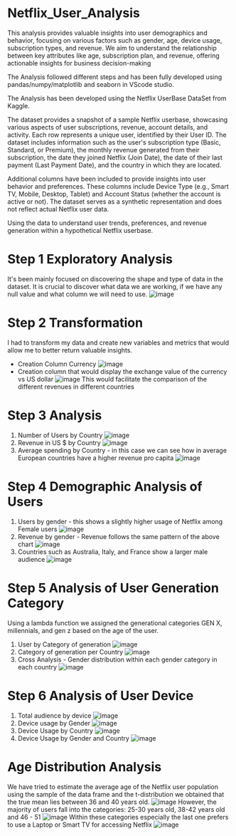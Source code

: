 # Netflix_User_Analysis
This analysis provides valuable insights into user demographics and behavior, focusing on various factors such as gender, age, device usage, subscription types, and revenue. We aim to understand the relationship between key attributes like age, subscription plan, and revenue, offering actionable insights for business decision-making

The Analysis followed different steps and has been fully developed using pandas/numpy/matplotlib and seaborn in VScode studio.

The Analysis has been developed using the Netflix UserBase DataSet from Kaggle.

The dataset provides a snapshot of a sample Netflix userbase, showcasing various aspects of user subscriptions, revenue, account details, and activity. Each row represents a unique user, identified by their User ID. The dataset includes information such as the user's subscription type (Basic, Standard, or Premium), the monthly revenue generated from their subscription, the date they joined Netflix (Join Date), the date of their last payment (Last Payment Date), and the country in which they are located.

Additional columns have been included to provide insights into user behavior and preferences. These columns include Device Type (e.g., Smart TV, Mobile, Desktop, Tablet) and Account Status (whether the account is active or not). The dataset serves as a synthetic representation and does not reflect actual Netflix user data. 

Using the data to understand user trends, preferences, and revenue generation within a hypothetical Netflix userbase.

# Step 1 Exploratory Analysis 
It's been mainly focused on discovering the shape and type of data in the dataset. It is crucial to discover what data we are working, if we have any null value and what column we will need to use.
![image](https://github.com/user-attachments/assets/6dc8c233-e38d-46f4-8867-a2868d3b1bf7)

# Step 2 Transformation
I had to transform my data and create new variables and metrics that would allow me to better return valuable insights.

- Creation Column Currency
  ![image](https://github.com/user-attachments/assets/409ed528-d3fa-4cca-8958-277ff45ba289)
- Creation column that would display the exchange value of the currency vs US dollar
  ![image](https://github.com/user-attachments/assets/25065a9f-3329-4b54-a6e8-f58a750918e1)
This would facilitate the comparison of the different revenues in different countries
# Step 3 Analysis
1) Number of Users by Country
 ![image](https://github.com/user-attachments/assets/57e4d12b-7523-4c97-9e70-2dca4426d5f9)
2) Revenue in US $ by Country
   ![image](https://github.com/user-attachments/assets/6481a2ee-2fa4-4010-b12d-38bb51af4145)
3) Average spending by Country - in this case we can see how in average European countries have a higher revenue pro capita
![image](https://github.com/user-attachments/assets/3a2ab997-9382-4fc0-9272-90a676832322)
# Step 4 Demographic Analysis of Users
1) Users by gender - this shows a slightly higher usage of Netflix among Female users
   ![image](https://github.com/user-attachments/assets/4cf1e9b4-bd8c-454d-b596-0d0853bce637)
2) Revenue by gender - Revenue follows the same pattern of the above chart
![image](https://github.com/user-attachments/assets/c9f32e85-33f7-4279-906c-b91efdcd4ee6)
3) Countries such as  Australia, Italy, and France show a larger male audience
  ![image](https://github.com/user-attachments/assets/8f0d920e-290e-4822-9d25-d8d577fa0eca)
# Step 5 Analysis of User Generation Category 
Using a lambda function we assigned the generational categories GEN X, millennials, and gen z based on the age of the user.
1) User by Category of generation
![image](https://github.com/user-attachments/assets/5ada5d9c-ec7a-47c3-a5d3-747c052ecafb)
2) Category of generation per Country
![image](https://github.com/user-attachments/assets/3b481585-85bf-4a58-990e-dbebc817a24a)
3) Cross Analysis - Gender distribution within each gender category in each country
![image](https://github.com/user-attachments/assets/f98d6761-3b86-43f8-b8dd-de57589d7d74)
# Step 6 Analysis of User Device
1) Total audience by device
 ![image](https://github.com/user-attachments/assets/bbc95ccc-d144-40ac-a2c3-4ae376be8d05)
2) Device usage by Gender
 ![image](https://github.com/user-attachments/assets/baf90cde-87d0-4f7c-ae08-c43a7356cccf)
3) Device Usage by Country
![image](https://github.com/user-attachments/assets/e77d8534-70a8-43c6-bc34-bb0be5e54f09)
4) Device Usage by Gender and Country 
![image](https://github.com/user-attachments/assets/396ec4e0-df2f-42af-8894-1765e18824c4)
# Age Distribution Analysis
We have tried to estimate the average age of the Netflix user population using the sample of the data frame and the t-distribution we obtained that the true mean lies between 36 and 40 years old.
![image](https://github.com/user-attachments/assets/b50f9d48-800d-44a1-ad65-e70831f893c7)
However, the majority of users fall into the categories:
25-30 years old, 38-42 years old and 46 - 51
![image](https://github.com/user-attachments/assets/94cfef5c-8310-4194-9287-d40413a752b6)
Within these categories especially the last one prefers to use a Laptop or Smart TV for accessing Netflix
![image](https://github.com/user-attachments/assets/b68be295-dd6a-4343-b506-f24ce58c5a08)



